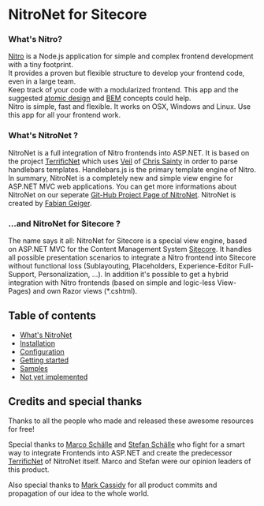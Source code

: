 # NitroNet for Sitecore

### What's Nitro?

[Nitro](https://github.com/namics/generator-nitro/) is a Node.js application for simple and complex frontend development with a tiny footprint.  
It provides a proven but flexible structure to develop your frontend code, even in a large team.  
Keep track of your code with a modularized frontend. This app and the suggested [atomic design](http://bradfrost.com/blog/post/atomic-web-design/) and [BEM](https://en.bem.info/method/definitions/) concepts could help.  
Nitro is simple, fast and flexible. It works on OSX, Windows and Linux. Use this app for all your frontend work.

### What's NitroNet ?

NitroNet is a full integration of Nitro frontends into ASP.NET. It is based on the project [TerrificNet](https://github.com/namics/TerrificNet) which uses [Veil](https://github.com/csainty/Veil/tree/master/Src/Veil.Handlebars) of [Chris Sainty](https://github.com/csainty) in order to parse handlebars templates. Handlebars.js is the primary template engine of Nitro. In summary, NitroNet is a completely new and simple view engine for ASP.NET MVC web applications. You can get more informations about NitroNet on our seperate [Git-Hub Project Page of NitroNet](https://github.com/namics/NitroNet). NitroNet is created by [Fabian Geiger](https://github.com/fgeiger).

### ...and NitroNet for Sitecore ?

The name says it all: NitroNet for Sitecore is a special view engine, based on ASP.NET MVC for the Content Management System [Sitecore](http://www.sitecore.net). It handles all possible presentation scenarios to integrate a Nitro frontend into Sitecore without functional loss (Sublayouting, Placeholders, Experience-Editor Full-Support, Personalization, ...). In addition it's possible to get a hybrid integration with Nitro frontends (based on simple and logic-less View-Pages) and own Razor views (*.cshtml). 

## Table of contents
- [What's NitroNet](https://github.com/namics/NitroNetSitecore)
- [Installation](https://github.com/namics/NitroNetSitecore/blob/master/docs/installation.md)
- [Configuration](https://github.com/namics/NitroNetSitecore/blob/master/docs/configuration.md)
- [Getting started](https://github.com/namics/NitroNetSitecore/blob/master/docs/getting-started.md)
- [Samples](https://github.com/namics/NitroNetSitecore/blob/master/docs/samples.md)
- [Not yet implemented](https://github.com/namics/NitroNetSitecore/blob/master/docs/not-implemented.md)


## Credits and special thanks

Thanks to all the people who made and released these awesome resources for free!

Special thanks to [Marco Schälle](https://github.com/marcoschaelle) and [Stefan Schälle](https://github.com/schaelle) who fight for a smart way to integrate Frontends into ASP.NET and create the predecessor [TerrificNet](https://github.com/namics/TerrificNet) of NitroNet itself. Marco and Stefan were our opinion leaders of this product.

Also special thanks to [Mark Cassidy](https://github.com/cassidydotdk) for all product commits and propagation of our idea to the whole world.

